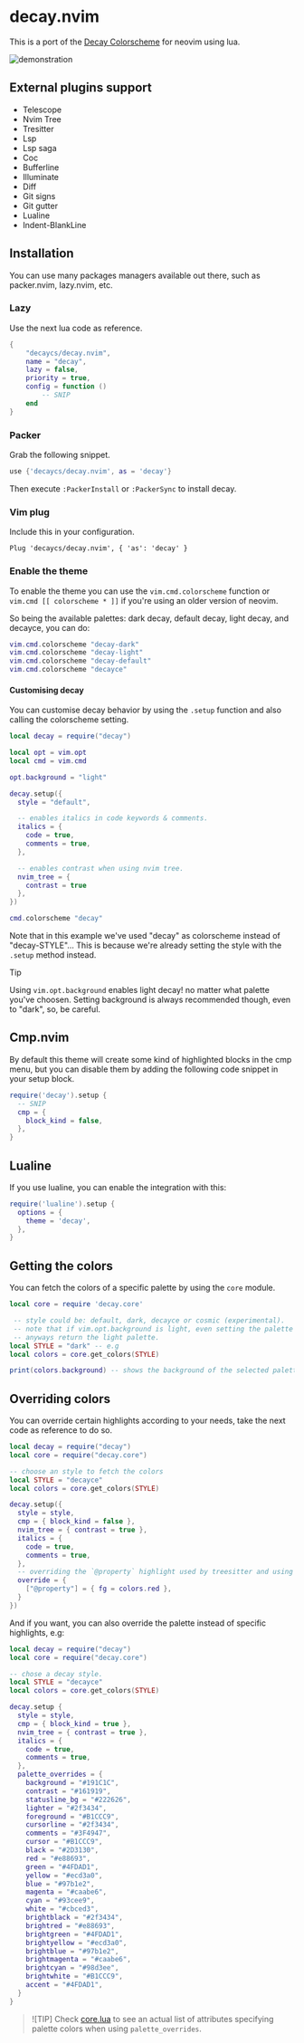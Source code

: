 # decay.nvim

This is a port of the [Decay Colorscheme](https://github.com/decaycs) for neovim using lua.

![demonstration](./misc/demonstration.png)

## External plugins support

- Telescope
- Nvim Tree
- Tresitter
- Lsp
- Lsp saga
- Coc
- Bufferline
- Illuminate
- Diff
- Git signs
- Git gutter
- Lualine
- Indent-BlankLine

## Installation

You can use many packages managers available out there, such as packer.nvim, lazy.nvim, etc.

### Lazy

Use the next lua code as reference.

```lua
{
    "decaycs/decay.nvim",
    name = "decay",
    lazy = false,
    priority = true,
    config = function ()
        -- SNIP
    end
}
```

### Packer

Grab the following snippet.

```lua
use {'decaycs/decay.nvim', as = 'decay'}
```

Then execute `:PackerInstall` or `:PackerSync` to install decay.

### Vim plug

Include this in your configuration.

```vim
Plug 'decaycs/decay.nvim', { 'as': 'decay' }
```

### Enable the theme

To enable the theme you can use the `vim.cmd.colorscheme` function or `vim.cmd [[ colorscheme * ]]` if you're using
an older version of neovim.

So being the available palettes: dark decay, default decay, light decay, and decayce, you can do:

```lua
vim.cmd.colorscheme "decay-dark"
vim.cmd.colorscheme "decay-light"
vim.cmd.colorscheme "decay-default"
vim.cmd.colorscheme "decayce"
```

#### Customising decay

You can customise decay behavior by using the `.setup` function and also calling the colorscheme setting.

```lua
local decay = require("decay")

local opt = vim.opt
local cmd = vim.cmd

opt.background = "light"

decay.setup({
  style = "default",

  -- enables italics in code keywords & comments.
  italics = {
    code = true,
    comments = true,
  },

  -- enables contrast when using nvim tree.
  nvim_tree = {
    contrast = true
  },
})

cmd.colorscheme "decay"
```

Note that in this example we've used "decay" as colorscheme instead of "decay-STYLE"... This is
because we're already setting the style with the `.setup` method instead.

> [!TIP]
> Using `vim.opt.background` enables light decay! no matter what palette you've choosen.
> Setting background is always recommended though, even to "dark", so, be careful.

## Cmp.nvim

By default this theme will create some kind of highlighted blocks in the cmp menu,
but you can disable them by adding the following code snippet in your setup block.

```lua
require('decay').setup {
  -- SNIP
  cmp = {
    block_kind = false,
  },
}
```

## Lualine

If you use lualine, you can enable the integration with this:

```lua
require('lualine').setup {
  options = {
    theme = 'decay',
  },
}
```

## Getting the colors

You can fetch the colors of a specific palette by using the `core` module.

```lua
local core = require 'decay.core'

 -- style could be: default, dark, decayce or cosmic (experimental).
 -- note that if vim.opt.background is light, even setting the palette will
 -- anyways return the light palette.
local STYLE = "dark" -- e.g
local colors = core.get_colors(STYLE)

print(colors.background) -- shows the background of the selected palette!
```

## Overriding colors

You can override certain highlights according to your needs, take the next code as reference
to do so.

```lua
local decay = require("decay")
local core = require("decay.core")

-- choose an style to fetch the colors
local STYLE = "decayce"
local colors = core.get_colors(STYLE)

decay.setup({
  style = style,
  cmp = { block_kind = false },
  nvim_tree = { contrast = true },
  italics = {
    code = true,
    comments = true,
  },
  -- overriding the `@property` highlight used by treesitter and using the red color instead.
  override = {
    ["@property"] = { fg = colors.red },
  }
})
```

And if you want, you can also override the palette instead of specific highlights, e.g:

```lua
local decay = require("decay")
local core = require("decay.core")

-- chose a decay style.
local STYLE = "decayce"
local colors = core.get_colors(STYLE)

decay.setup {
  style = style,
  cmp = { block_kind = true },
  nvim_tree = { contrast = true },
  italics = {
    code = true,
    comments = true,
  },
  palette_overrides = {
    background = "#191C1C",
    contrast = "#161919",
    statusline_bg = "#222626",
    lighter = "#2f3434",
    foreground = "#B1CCC9",
    cursorline = "#2f3434",
    comments = "#3F4947",
    cursor = "#B1CCC9",
    black = "#2D3130",
    red = "#e88693",
    green = "#4FDAD1",
    yellow = "#ecd3a0",
    blue = "#97b1e2",
    magenta = "#caabe6",
    cyan = "#93cee9",
    white = "#cbced3",
    brightblack = "#2f3434",
    brightred = "#e88693",
    brightgreen = "#4FDAD1",
    brightyellow = "#ecd3a0",
    brightblue = "#97b1e2",
    brightmagenta = "#caabe6",
    brightcyan = "#98d3ee",
    brightwhite = "#B1CCC9",
    accent = "#4FDAD1",
  }
}
```

> ![TIP]
> Check [core.lua](./lua/decay/core.lua) to see an actual list of attributes specifying palette colors when using `palette_overrides`.
